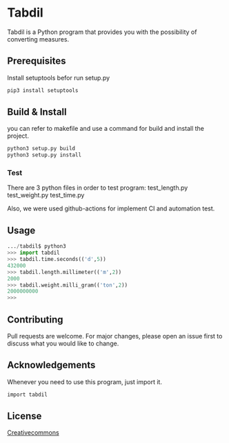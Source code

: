 # Tabdil

Tabdil is a Python program that provides you with the possibility of converting measures.

## Prerequisites

Install setuptools befor run setup.py

```bash
pip3 install setuptools
```

## Build & Install

you can refer to makefile and use a command for build and install the project.

```bash
python3 setup.py build
python3 setup.py install
```

### Test

There are 3 python files in order to test  program:
test_length.py
test_weight.py
test_time.py

Also, we were used github-actions for implement CI and automation test.

## Usage

```python
.../tabdil$ python3
>>> import tabdil
>>> tabdil.time.seconds(('d',5))
432000
>>> tabdil.length.millimeter(('m',2))
2000
>>> tabdil.weight.milli_gram(('ton',2))
2000000000
>>> 
```

## Contributing

Pull requests are welcome. For major changes, please open an issue first to discuss what you would like to change.


## Acknowledgements

Whenever you need to use this program, just import it.

```bash
import tabdil
```

## License

[Creativecommons](https://creativecommons.org/licenses/by/2.0/)
